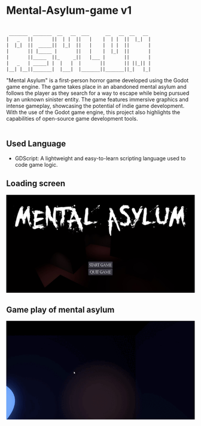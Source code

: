 # Mental-Asylum-game  v1
```

 _______  _______  __   __  ___      __   __  __   __ 
|   _   ||       ||  | |  ||   |    |  | |  ||  |_|  |
|  |_|  ||  _____||  |_|  ||   |    |  | |  ||       |
|       || |_____ |       ||   |    |  |_|  ||       |
|       ||_____  ||_     _||   |___ |       ||       |
|   _   | _____| |  |   |  |       ||       || ||_|| |
|__| |__||_______|  |___|  |_______||_______||_|   |_|

```
"Mental Asylum" is a first-person horror game developed using the Godot game engine. The game takes place in an abandoned mental asylum and follows the player as they search for a way to escape while being pursued by an unknown sinister entity. The game features immersive graphics and intense gameplay, showcasing the potential of indie game development. With the use of the Godot game engine, this project also highlights the capabilities of open-source game development tools.</br>
</br>

## Used Language 
- GDScript: A lightweight and easy-to-learn scripting language used to code game logic.

## Loading screen</br>
![](https://github.com/rbuwaENG/Mental-Asylum-game/blob/main/LOADING.JPG?raw=true)</br>

## Game play of mental asylum</br>
![](https://github.com/rbuwaENG/Mental-Asylum-game/blob/main/asylum.gif?raw=true)


